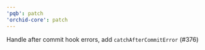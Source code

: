 ```yaml
---
'pqb': patch
'orchid-core': patch
---
```


Handle after commit hook errors, add `catchAfterCommitError` (#376)
